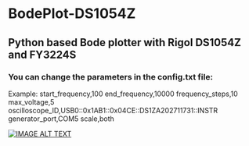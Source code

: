 # BodePlot-DS1054Z
## Python based Bode plotter with Rigol DS1054Z and FY3224S

### You can change the parameters in the config.txt file:

Example:
  start_frequency,100
  end_frequency,10000
  frequency_steps,10
  max_voltage,5
  oscilloscope_ID,USB0::0x1AB1::0x04CE::DS1ZA202711731::INSTR
  generator_port,COM5
  scale,both

[![IMAGE ALT TEXT](http://img.youtube.com/vi/WFBuwD8cPuU/0.jpg)](http://www.youtube.com/watch?v=WFBuwD8cPuU "Bode Plotter (DS1054Z-FY3224S)")
